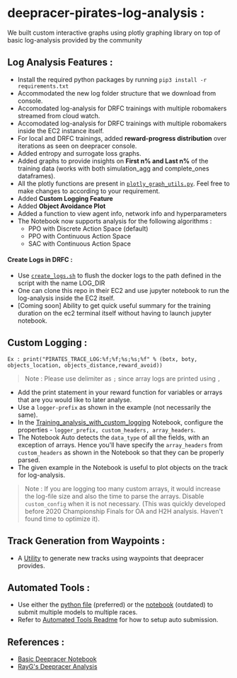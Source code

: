# deepracer-pirates-log-analysis :
We built custom interactive graphs using plotly graphing library on top of basic log-analysis provided by the community

## Log Analysis Features :
* Install the required python packages by running `pip3 install -r requirements.txt`
* Accommodated the new log folder structure that we download from console.
* Accomodated log-analysis for DRFC trainings with multiple robomakers streamed from cloud watch.
* Accomodated log-analysis for DRFC trainings with multiple robomakers inside the EC2 instance itself.
* For local and DRFC trainings, added **reward-progress distribution** over iterations as seen on deepracer console.
* Added entropy and surrogate loss graphs.
* Added graphs to provide insights on **First n% and Last n%** of the training data (works with both simulation_agg and complete_ones dataframes).
* All the plotly functions are present in [`plotly_graph_utils.py`](https://github.com/SairamNaragoni/deepracer-pirates-log-analysis/blob/main/Notebooks/python/plotly_graph_utils.py). Feel free to make changes to according to your requirement.
* Added **Custom Logging Feature**
* Added **Object Avoidance Plot**
* Added a function to view agent info, network info and hyperparameters
* The Notebook now supports analysis for the following algorithms :
  * PPO with Discrete Action Space (default)
  * PPO with Continuous Action Space
  * SAC with Continuous Action Space
#### Create Logs in DRFC :
* Use [`create_logs.sh`](https://github.com/SairamNaragoni/deepracer-pirates-log-analysis/blob/main/create_logs.sh) to flush the docker logs to the path defined in the script with the name LOG_DIR
* One can clone this repo in their EC2 and use jupyter notebook to run the log-analysis inside the EC2 itself.
* [Coming soon] Ability to get quick useful summary for the training duration on the ec2 terminal itself without having to launch jupyter notebook.

## Custom Logging :
`Ex : print("PIRATES_TRACE_LOG:%f;%f;%s;%s;%f" % (botx, boty, objects_location, objects_distance,reward_avoid))`
> Note : Please use delimiter as `;` since array logs are printed using `,`
* Add the print statement in your reward function for variables or arrays that are you would like to later analyse.
* Use a `logger-prefix` as shown in the example (not necessarily the same).
* In the [Training_analysis_with_custom_logging](https://github.com/SairamNaragoni/deepracer-pirates-log-analysis/blob/main/Notebooks/Training_analysis_with_custom_logging.ipynb) Notebook, configure the properties - `logger_prefix, custom_headers, array_headers`.
* The Notebook Auto detects the `data_type` of all the fields, with an exception of arrays. Hence you'll have specify the `array_headers` from `custom_headers` as shown in the Notebook so that they can be properly parsed.
* The given example in the Notebook is useful to plot objects on the track for log-analysis.
> Note : If you are logging too many custom arrays, it would increase the log-file size and also the time to parse the arrays. Disable `custom_config` when it is not necessary. (This was quickly developed before 2020 Championship Finals for OA and H2H analysis. Haven't found time to optimize it).

## Track Generation from Waypoints :
* A [Utility](https://github.com/SairamNaragoni/deepracer-pirates-log-analysis/blob/main/Notebooks/track_calculation_from_waypoints.ipynb) to generate new tracks using waypoints that deepracer provides.

## Automated Tools :
* Use either the [python file](https://github.com/SairamNaragoni/deepracer-pirates-log-analysis/blob/main/AutomatedTools/auto_submit.py) (preferred) or the [notebook](https://github.com/SairamNaragoni/deepracer-pirates-log-analysis/blob/main/Notebooks/pirates_auto_submission.ipynb) (outdated) to submit multiple models to multiple races.
* Refer to [Automated Tools Readme](https://github.com/SairamNaragoni/deepracer-pirates-log-analysis/tree/develop/AutomatedTools) for how to setup auto submission.

## References :
* [Basic Deepracer Notebook](https://github.com/aws-samples/aws-deepracer-workshops/tree/master/log-analysis)
* [RayG's Deepracer Analysis](https://github.com/TheRayG/deepracer-log-analysis)
